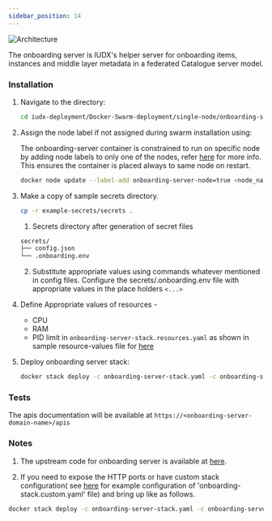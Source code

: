 ```yaml
---
sidebar_position: 14
---
```


<div class="img_background">
<div style={{textAlign: 'center'}}>

![Architecture](../../../../resources/auth/onboarding_overview.png)<br/>

</div></div>
The onboarding server is IUDX's helper server for onboarding items, instances and middle layer metadata in a federated Catalogue server model.

### Installation

1. Navigate to the directory:

    ```bash
    cd iudx-deployment/Docker-Swarm-deployment/single-node/onboarding-server/
    ```

2. Assign the node label if not assigned during swarm installation using:

    The onboarding-server container is constrained to run on specific node by adding node labels to only one of the nodes, refer [here](https://docs.docker.com/engine/swarm/services/#placement-constraints) for more info. This ensures the container is placed always to same node on restart.

    ```bash
    docker node update --label-add onboarding-server-node=true <node_name>
    ``` 

3. Make a copy of sample secrets directory.

    ```bash
    cp -r example-secrets/secrets .
    ```

    1. Secrets directory after generation of secret files
    
    ```sh
    secrets/
    ├── config.json
    └── .onboarding.env
    ```

    2. Substitute appropriate values using commands whatever mentioned in config files. Configure the secrets/.onboarding.env file with appropriate values in the place holders `<...>`


4. Define Appropriate values of resources -

    - CPU 
    - RAM 
    - PID limit 
    in `onboarding-server-stack.resources.yaml` as shown in sample resource-values file for [here](https://github.com/datakaveri/iudx-deployment/blob/master/Docker-Swarm-deployment/single-node/onboarding-server/example-onboarding-server-stack.resources.yaml)

5. Deploy onboarding server stack:

    ```sh
    docker stack deploy -c onboarding-server-stack.yaml -c onboarding-server-stack.resources.yaml onboarding-server
    ```

### Tests

The apis documentation will be available at  `https://<onboarding-server-domain-name>/apis`
### Notes

1. The upstream code for onboarding server is available at [here](https://github.com/datakaveri/iudx-onboarding-server).

2. If you need to expose the HTTP ports or have custom stack configuration( see [here](https://github.com/datakaveri/iudx-deployment/blob/master/Docker-Swarm-deployment/single-node/onboarding-server/example-onboarding-server-stack.custom.yaml) for example configuration of 'onboarding-stack.custom.yaml' file)  and bring up like as follows.
```sh
docker stack deploy -c onboarding-server-stack.yaml -c onboarding-server-stack.resources.yaml -c onboarding-server-stack.custom.yaml onboarding-server
```